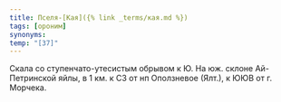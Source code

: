```yaml
---
title: Пселя-[Кая]({% link _terms/кая.md %})
tags: [ороним]
synonyms:
temp: "[З7]"
---
```


Скала со ступенчато-утесистым обрывом к Ю. На юж. склоне Ай-Петринской яйлы, в 1
км. к СЗ от нп Оползневое (Ялт.), к ЮЮВ от г. Морчека.
